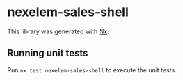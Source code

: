 # nexelem-sales-shell

This library was generated with [Nx](https://nx.dev).

## Running unit tests

Run `nx test nexelem-sales-shell` to execute the unit tests.
